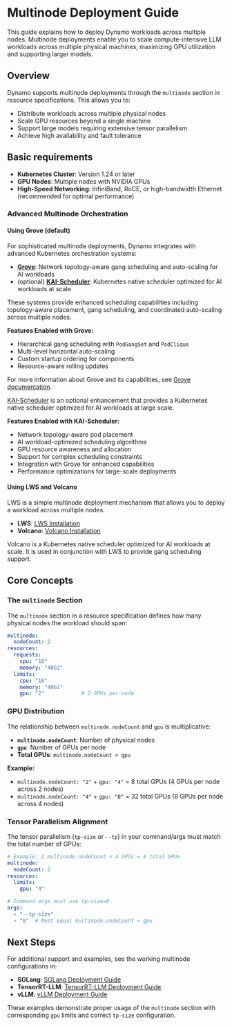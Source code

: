 # Multinode Deployment Guide

This guide explains how to deploy Dynamo workloads across multiple nodes. Multinode deployments enable you to scale compute-intensive LLM workloads across multiple physical machines, maximizing GPU utilization and supporting larger models.

## Overview

Dynamo supports multinode deployments through the `multinode` section in resource specifications. This allows you to:

- Distribute workloads across multiple physical nodes
- Scale GPU resources beyond a single machine
- Support large models requiring extensive tensor parallelism
- Achieve high availability and fault tolerance

## Basic requirements

- **Kubernetes Cluster**: Version 1.24 or later
- **GPU Nodes**: Multiple nodes with NVIDIA GPUs
- **High-Speed Networking**: InfiniBand, RoCE, or high-bandwidth Ethernet (recommended for optimal performance)


### Advanced Multinode Orchestration

#### Using Grove (default)

For sophisticated multinode deployments, Dynamo integrates with advanced Kubernetes orchestration systems:

- **[Grove](https://github.com/NVIDIA/grove)**: Network topology-aware gang scheduling and auto-scaling for AI workloads
- (optional) **[KAI-Scheduler](https://github.com/NVIDIA/KAI-Scheduler)**: Kubernetes native scheduler optimized for AI workloads at scale

These systems provide enhanced scheduling capabilities including topology-aware placement, gang scheduling, and coordinated auto-scaling across multiple nodes.

**Features Enabled with Grove:**
- Hierarchical gang scheduling with `PodGangSet` and `PodClique`
- Multi-level horizontal auto-scaling
- Custom startup ordering for components
- Resource-aware rolling updates

For more information about Grove and its capabilities, see [Grove documentation](grove.md).


[KAI-Scheduler](https://github.com/NVIDIA/KAI-Scheduler) is an optional enhancement that provides a Kubernetes native scheduler optimized for AI workloads at large scale.

**Features Enabled with KAI-Scheduler:**
- Network topology-aware pod placement
- AI workload-optimized scheduling algorithms
- GPU resource awareness and allocation
- Support for complex scheduling constraints
- Integration with Grove for enhanced capabilities
- Performance optimizations for large-scale deployments


#### Using LWS and Volcano

LWS is a simple multinode deployment mechanism that allows you to deploy a workload across multiple nodes.

- **LWS**: [LWS Installation](https://github.com/NVIDIA/LWS#installation)
- **Volcano**: [Volcano Installation](https://volcano.sh/docs/installation/install-volcano/)

Volcano is a Kubernetes native scheduler optimized for AI workloads at scale. It is used in conjunction with LWS to provide gang scheduling support.


## Core Concepts

### The `multinode` Section

The `multinode` section in a resource specification defines how many physical nodes the workload should span:

```yaml
multinode:
  nodeCount: 2
resources:
  requests:
    cpu: "10"
    memory: "40Gi"
  limits:
    cpu: "10"
    memory: "40Gi"
    gpu: "2"            # 2 GPUs per node
```

### GPU Distribution

The relationship between `multinode.nodeCount` and `gpu` is multiplicative:

- **`multinode.nodeCount`**: Number of physical nodes
- **`gpu`**: Number of GPUs per node
- **Total GPUs**: `multinode.nodeCount × gpu`

**Example:**
- `multinode.nodeCount: "2"` + `gpu: "4"` = 8 total GPUs (4 GPUs per node across 2 nodes)
- `multinode.nodeCount: "4"` + `gpu: "8"` = 32 total GPUs (8 GPUs per node across 4 nodes)

### Tensor Parallelism Alignment

The tensor parallelism (`tp-size` or `--tp`) in your command/args must match the total number of GPUs:

```yaml
# Example: 2 multinode.nodeCount × 4 GPUs = 8 total GPUs
multinode:
  nodeCount: 2
resources:
  limits:
    gpu: "4"

# Command args must use tp-size=8
args:
  - "--tp-size"
  - "8"  # Must equal multinode.nodeCount × gpu
```


## Next Steps

For additional support and examples, see the working multinode configurations in:

- **SGLang**: [SGLang Deployment Guide](../../components/backends/sglang/README.md#deployment)
- **TensorRT-LLM**: [TensorRT-LLM Deployment Guide](../../components/backends/trtllm/README.md#kubernetes-deployment)
- **vLLM**: [vLLM Deployment Guide](../../components/backends/vllm/README.md#kubernetes-deployment)

These examples demonstrate proper usage of the `multinode` section with corresponding `gpu` limits and correct `tp-size` configuration.